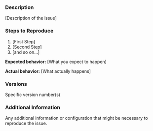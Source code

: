### Description

[Description of the issue]

### Steps to Reproduce

1. [First Step]
2. [Second Step]
3. [and so on...]

**Expected behavior:** [What you expect to happen]

**Actual behavior:** [What actually happens]

### Versions

Specific version number(s)

### Additional Information

Any additional information or configuration that might be necessary to 
reproduce the issue.
